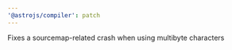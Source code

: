 ```yaml
---
'@astrojs/compiler': patch
---
```


Fixes a sourcemap-related crash when using multibyte characters
